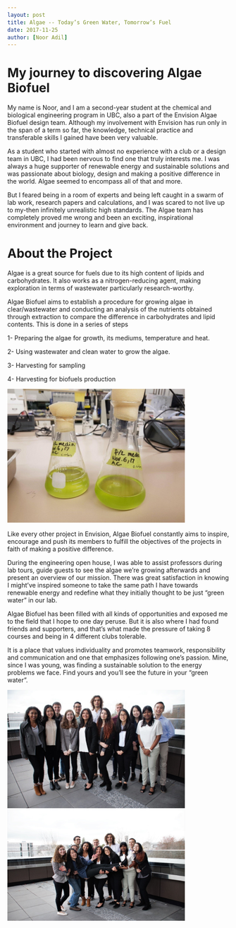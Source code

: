 ```yaml
---
layout: post
title: Algae -- Today’s Green Water, Tomorrow’s Fuel
date: 2017-11-25
author: [Noor Adil]
---
```


# My journey to discovering Algae Biofuel
My name is Noor, and I am a second-year student at the chemical and biological engineering program in UBC, also a part of the Envision Algae Biofuel design team. Although my involvement with Envision has run only in the span of a term so far, the knowledge, technical practice and transferable skills I gained have been very valuable. 

As a student who started with almost no experience with a club or a design team in UBC, I had been nervous to find one that truly interests me. I was always a huge supporter of renewable energy and sustainable solutions and was passionate about biology, design and making a positive difference in the world. Algae seemed to encompass all of that and more.

But I feared being in a room of experts and being left caught in a swarm of lab work, research papers and calculations, and I was scared to not live up to my-then infinitely unrealistic high standards. The Algae team has completely proved me wrong and been an exciting, inspirational environment and journey to learn and give back.


# About the Project
Algae is a great source for fuels due to its high content of lipids and carbohydrates. It also works as a nitrogen-reducing agent, making exploration in terms of wastewater particularly research-worthy.

Algae Biofuel aims to establish a procedure for growing algae in clear/wastewater and conducting an analysis of the nutrients obtained through extraction to compare the difference in carbohydrates and lipid contents. This is done in a series of steps

1-	Preparing the algae for growth, its mediums, temperature and heat.

2-	Using wastewater and clean water to grow the algae.

3-	Harvesting for sampling

4-	Harvesting for biofuels production


<img src="/assets/images/blog/biofuels/algae.png" width="80%" alt="biofuels">

Like every other project in Envision, Algae Biofuel constantly aims to inspire, encourage and push its members to fulfill the objectives of the projects in faith of making a positive difference.

During the engineering open house, I was able to assist professors during lab tours, guide guests to see the algae we’re growing afterwards and present an overview of our mission. There was great satisfaction in knowing I might’ve inspired someone to take the same path I have towards renewable energy and redefine what they initially thought to be just “green water” in our lab.

Algae Biofuel has been filled with all kinds of opportunities and exposed me to the field that I hope to one day peruse. But it is also where I had found friends and supporters, and that’s what made the pressure of taking 8 courses and being in 4 different clubs tolerable.

It is a place that values individuality and promotes teamwork, responsibility and communication and one that emphasizes following one’s passion. Mine, since I was young, was finding a sustainable solution to the energy problems we face. Find yours and you’ll see the future in your “green water”.

<img src="/assets/images/blog/biofuels/algaeteam1.png" width="80%" alt="biofuels">
<img src="/assets/images/blog/biofuels/algaeteam2.png" width="80%" alt="biofuels">
